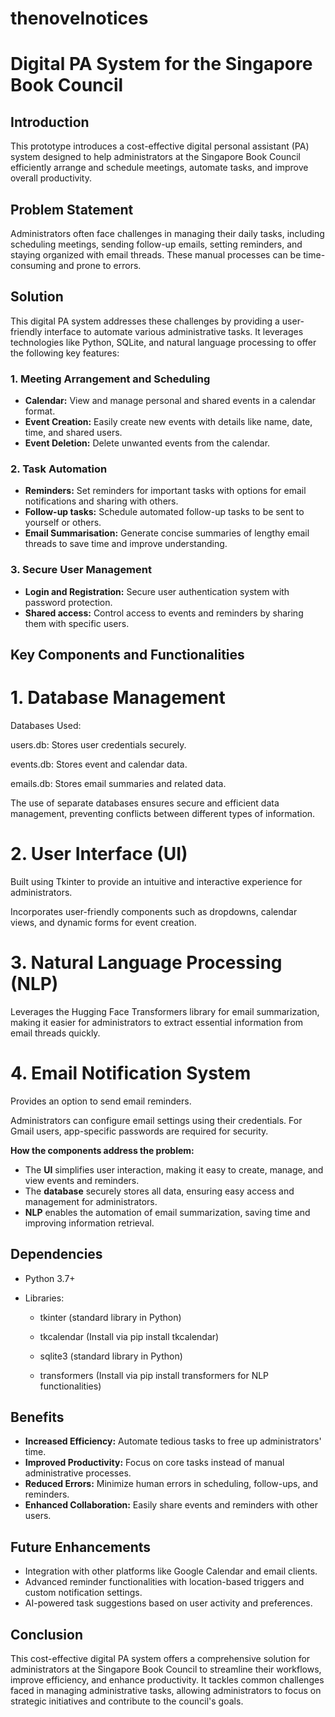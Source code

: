 # thenovelnotices
# Digital PA System for the Singapore Book Council

## Introduction

This prototype introduces a cost-effective digital personal assistant (PA) system designed to help administrators at the Singapore Book Council efficiently arrange and schedule meetings, automate tasks, and improve overall productivity.

## Problem Statement

Administrators often face challenges in managing their daily tasks, including scheduling meetings, sending follow-up emails, setting reminders, and staying organized with email threads. These manual processes can be time-consuming and prone to errors.

## Solution

This digital PA system addresses these challenges by providing a user-friendly interface to automate various administrative tasks. It leverages technologies like Python, SQLite, and natural language processing to offer the following key features:

### 1. Meeting Arrangement and Scheduling

- **Calendar:** View and manage personal and shared events in a calendar format.
- **Event Creation:** Easily create new events with details like name, date, time, and shared users.
- **Event Deletion:** Delete unwanted events from the calendar.

### 2. Task Automation

- **Reminders:** Set reminders for important tasks with options for email notifications and sharing with others.
- **Follow-up tasks:** Schedule automated follow-up tasks to be sent to yourself or others.
- **Email Summarisation:** Generate concise summaries of lengthy email threads to save time and improve understanding.

### 3. Secure User Management

- **Login and Registration:** Secure user authentication system with password protection.
- **Shared access:** Control access to events and reminders by sharing them with specific users.

## Key Components and Functionalities

# 1. Database Management

Databases Used:

users.db: Stores user credentials securely.

events.db: Stores event and calendar data.

emails.db: Stores email summaries and related data.

The use of separate databases ensures secure and efficient data management, preventing conflicts between different types of information.

# 2. User Interface (UI)

Built using Tkinter to provide an intuitive and interactive experience for administrators.

Incorporates user-friendly components such as dropdowns, calendar views, and dynamic forms for event creation.

# 3. Natural Language Processing (NLP)

Leverages the Hugging Face Transformers library for email summarization, making it easier for administrators to extract essential information from email threads quickly.

# 4. Email Notification System

Provides an option to send email reminders.

Administrators can configure email settings using their credentials. For Gmail users, app-specific passwords are required for security.

**How the components address the problem:**

- The **UI** simplifies user interaction, making it easy to create, manage, and view events and reminders.
- The **database** securely stores all data, ensuring easy access and management for administrators.
- **NLP** enables the automation of email summarization, saving time and improving information retrieval.

## Dependencies
- Python 3.7+

- Libraries:

	- tkinter (standard library in Python)

	- tkcalendar (Install via pip install tkcalendar)

	- sqlite3 (standard library in Python)

	- transformers (Install via pip install transformers for NLP functionalities)


## Benefits

- **Increased Efficiency:** Automate tedious tasks to free up administrators' time.
- **Improved Productivity:** Focus on core tasks instead of manual administrative processes.
- **Reduced Errors:** Minimize human errors in scheduling, follow-ups, and reminders.
- **Enhanced Collaboration:** Easily share events and reminders with other users.

## Future Enhancements

- Integration with other platforms like Google Calendar and email clients.
- Advanced reminder functionalities with location-based triggers and custom notification settings.
- AI-powered task suggestions based on user activity and preferences.

## Conclusion

This cost-effective digital PA system offers a comprehensive solution for administrators at the Singapore Book Council to streamline their workflows, improve efficiency, and enhance productivity. It tackles common challenges faced in managing administrative tasks, allowing administrators to focus on strategic initiatives and contribute to the council's goals.
